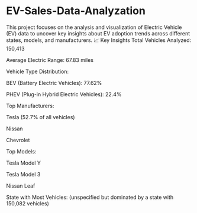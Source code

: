 # EV-Sales-Data-Analyzation
This project focuses on the analysis and visualization of Electric Vehicle (EV) data to uncover key insights about EV adoption trends across different states, models, and manufacturers.
📈 Key Insights
Total Vehicles Analyzed: 150,413

Average Electric Range: 67.83 miles

Vehicle Type Distribution:

BEV (Battery Electric Vehicles): 77.62%

PHEV (Plug-in Hybrid Electric Vehicles): 22.4%

Top Manufacturers:

Tesla (52.7% of all vehicles)

Nissan

Chevrolet

Top Models:

Tesla Model Y

Tesla Model 3

Nissan Leaf

State with Most Vehicles: (unspecified but dominated by a state with 150,082 vehicles)
